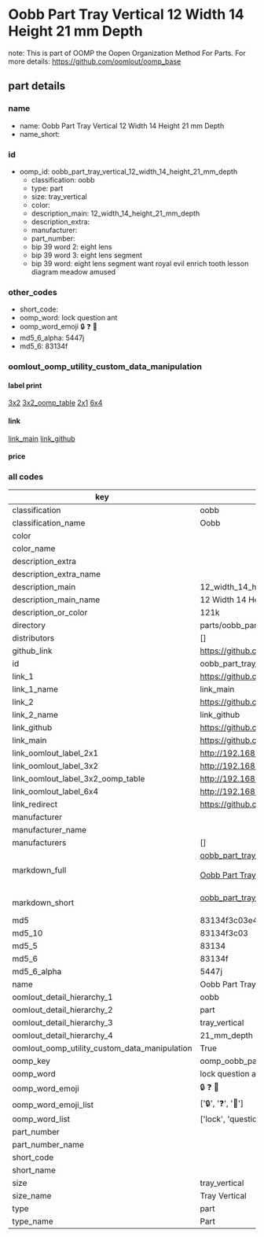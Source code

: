 # Oobb Part Tray Vertical 12 Width 14 Height 21 mm Depth  

note: This is part of OOMP the Oopen Organization Method For Parts. For more details: https://github.com/oomlout/oomp_base

##  part details
  







### name
* name: Oobb Part Tray Vertical 12 Width 14 Height 21 mm Depth
* name_short: 
### id
* oomp_id: oobb_part_tray_vertical_12_width_14_height_21_mm_depth
  * classification: oobb
  * type: part
  * size: tray_vertical
  * color: 
  * description_main: 12_width_14_height_21_mm_depth
  * description_extra: 
  * manufacturer: 
  * part_number: 
  * bip 39 word 2: eight lens
  * bip 39 word 3: eight lens segment
  * bip 39 word: eight lens segment want royal evil enrich tooth lesson diagram meadow amused

### other_codes
* short_code: 
* oomp_word: lock question ant
* oomp_word_emoji :lock: :question: :ant:
* md5_6_alpha: 5447j
* md5_6: 83134f






### oomlout_oomp_utility_custom_data_manipulation
#### label print
[3x2](http://192.168.1.245:1112/?label=oomp%205447j)
[3x2_oomp_table](http://192.168.1.108:1112/?label=oomp%205447j)
[2x1](http://192.168.1.242:1112/?label=oomp%205447j)
[6x4](http://192.168.1.55:1112/?label=oomp%205447j)    

#### link

[link_main](https://github.com/oomlout/oomlout_oomp_version_1_messy/tree/main/parts/oobb_part_tray_vertical_12_width_14_height_21_mm_depth) [link_github](https://github.com/oomlout/oomlout_oomp_version_1_messy/tree/main/parts/oobb_part_tray_vertical_12_width_14_height_21_mm_depth)                             

#### price







### all codes 
| key | value |  
| --- | --- |  
| classification | oobb |  
| classification_name | Oobb |  
| color |  |  
| color_name |  |  
| description_extra |  |  
| description_extra_name |  |  
| description_main | 12_width_14_height_21_mm_depth |  
| description_main_name | 12 Width 14 Height 21 mm Depth |  
| description_or_color | 121k |  
| directory | parts/oobb_part_tray_vertical_12_width_14_height_21_mm_depth |  
| distributors | [] |  
| github_link | https://github.com/oomlout/oomlout_oomp_part_src/tree/main/parts/oobb_part_tray_vertical_12_width_14_height_21_mm_depth |  
| id | oobb_part_tray_vertical_12_width_14_height_21_mm_depth |  
| link_1 | https://github.com/oomlout/oomlout_oomp_version_1_messy/tree/main/parts/oobb_part_tray_vertical_12_width_14_height_21_mm_depth |  
| link_1_name | link_main |  
| link_2 | https://github.com/oomlout/oomlout_oomp_version_1_messy/tree/main/parts/oobb_part_tray_vertical_12_width_14_height_21_mm_depth |  
| link_2_name | link_github |  
| link_github | https://github.com/oomlout/oomlout_oomp_version_1_messy/tree/main/parts/oobb_part_tray_vertical_12_width_14_height_21_mm_depth |  
| link_main | https://github.com/oomlout/oomlout_oomp_version_1_messy/tree/main/parts/oobb_part_tray_vertical_12_width_14_height_21_mm_depth |  
| link_oomlout_label_2x1 | http://192.168.1.242:1112/?label=oomp%205447j |  
| link_oomlout_label_3x2 | http://192.168.1.245:1112/?label=oomp%205447j |  
| link_oomlout_label_3x2_oomp_table | http://192.168.1.108:1112/?label=oomp%205447j |  
| link_oomlout_label_6x4 | http://192.168.1.55:1112/?label=oomp%205447j |  
| link_redirect | https://github.com/oomlout/oomlout_oomp_version_1_messy/tree/main/parts/oobb_part_tray_vertical_12_width_14_height_21_mm_depth |  
| manufacturer |  |  
| manufacturer_name |  |  
| manufacturers | [] |  
| markdown_full | [oobb_part_tray_vertical_12_width_14_height_21_mm_depth](none)<br>[](none)<br>[Oobb Part Tray Vertical 12 Width 14 Height 21 Mm Depth](none)<br><br> |  
| markdown_short | [oobb_part_tray_vertical_12_width_14_height_21_mm_depth](none)<br><br> |  
| md5 | 83134f3c03e4c96137de5f6f86600a37 |  
| md5_10 | 83134f3c03 |  
| md5_5 | 83134 |  
| md5_6 | 83134f |  
| md5_6_alpha | 5447j |  
| name | Oobb Part Tray Vertical 12 Width 14 Height 21 mm Depth |  
| oomlout_detail_hierarchy_1 | oobb |  
| oomlout_detail_hierarchy_2 | part |  
| oomlout_detail_hierarchy_3 | tray_vertical |  
| oomlout_detail_hierarchy_4 | 21_mm_depth |  
| oomlout_oomp_utility_custom_data_manipulation | True |  
| oomp_key | oomp_oobb_part_tray_vertical_12_width_14_height_21_mm_depth |  
| oomp_word | lock question ant |  
| oomp_word_emoji | :lock: :question: :ant: |  
| oomp_word_emoji_list | [':lock:', ':question:', ':ant:'] |  
| oomp_word_list | ['lock', 'question', 'ant'] |  
| part_number |  |  
| part_number_name |  |  
| short_code |  |  
| short_name |  |  
| size | tray_vertical |  
| size_name | Tray Vertical |  
| type | part |  
| type_name | Part |  
